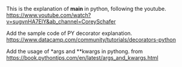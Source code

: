 This is the explanation of **main** in python, following the youtube. https://www.youtube.com/watch?v=sugvnHA7ElY&ab_channel=CoreySchafer

Add the sample code of PY decorator explanation. https://www.datacamp.com/community/tutorials/decorators-python

Add the usage of \*args and \*\*kwargs in pythong. from https://book.pythontips.com/en/latest/args_and_kwargs.html
